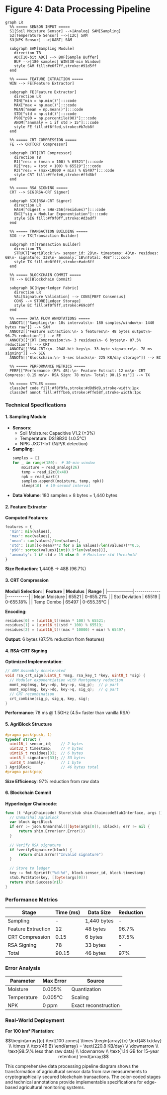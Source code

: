 # Figure 4: Data Processing Pipeline

```mermaid
graph LR
  %% ===== SENSOR INPUT =====
  S1[Soil Moisture Sensor] -->|Analog| SAM[Sampling]
  S2[Temperature Sensor] -->|I2C| SAM
  S3[NPK Sensor] -->|UART| SAM

  subgraph SAM[Sampling Module]
    direction TB
    ADC[10-bit ADC] --> BUF[Sample Buffer]
    BUF -->|180 samples| WIN[30-min Window]
    style SAM fill:#e6f7ff,stroke:#91d5ff
  end

  %% ===== FEATURE EXTRACTION =====
  WIN --> FE[Feature Extractor]
  
  subgraph FE[Feature Extractor]
    direction LR
    MIN["min = np.min()"]:::code
    MAX["max = np.max()"]:::code
    MEAN["mean = np.mean()"]:::code
    STD["std = np.std()"]:::code
    P90["p90 = np.percentile(90)"]:::code
    ANOM["anomaly = 1 if std > 15"]:::code
    style FE fill:#f6ffed,stroke:#b7eb8f
  end

  %% ===== CRT COMPRESSION =====
  FE --> CRT[CRT Compressor]
  
  subgraph CRT[CRT Compressor]
    direction TB
    R1["res₁ = (mean × 100) % 65521"]:::code
    R2["res₂ = (std × 100) % 65519"]:::code
    R3["res₃ = (max×10000 + min) % 65497"]:::code
    style CRT fill:#ffefe6,stroke:#ffd8bf
  end

  %% ===== RSA SIGNING =====
  CRT --> SIG[RSA-CRT Signer]
  
  subgraph SIG[RSA-CRT Signer]
    direction LR
    HASH["digest = SHA-256(residues)"]:::code
    ENC["sig = Modular Exponentiation"]:::code
    style SIG fill:#f9f0ff,stroke:#d3adf7
  end

  %% ===== TRANSACTION BUILDING =====
  SIG --> TX[Transaction Builder]
  
  subgraph TX[Transaction Builder]
    direction TB
    STRUCT["AgriBlock:\n- sensor_id: 2B\n- timestamp: 4B\n- residues: 6B\n- signature: 33B\n- anomaly: 1B\nTotal: 46B"]:::code
    style TX fill:#e0f0ff,stroke:#adc6ff
  end

  %% ===== BLOCKCHAIN COMMIT =====
  TX --> BC[Blockchain Commit]
  
  subgraph BC[Hyperledger Fabric]
    direction LR
    VAL[Signature Validation] --> CONS[PBFT Consensus]
    CONS --> STORE[Ledger Storage]
    style BC fill:#f0f9ff,stroke:#69c0ff
  end

  %% ===== DATA FLOW ANNOTATIONS =====
  ANNOT1[["Sampling:\n- 10s intervals\n- 180 samples/window\n- 1440 bytes raw"]] --> SAM
  ANNOT2[["Feature Extraction:\n- 5 features\n- 48 bytes output\n- 96.7% reduction"]] --> FE
  ANNOT3[["CRT Compression:\n- 3 residues\n- 6 bytes\n- 87.5% reduction"]] --> CRT
  ANNOT4[["RSA-CRT:\n- 2048-bit keys\n- 33-byte signature\n- 78 ms signing"]] --> SIG
  ANNOT5[["Blockchain:\n- 5-sec blocks\n- 225 KB/day storage"]] --> BC

  %% ===== PERFORMANCE METRICS =====
  PERF[["Performance (RPi 4B):\n- Feature Extract: 12 ms\n- CRT Compress: 0.15 ms\n- RSA Sign: 78 ms\n- Total: 90.15 ms"]] --> TX

  %% ===== STYLES =====
  classDef code fill:#f8f9fa,stroke:#d9d9d9,stroke-width:1px
  classDef annot fill:#fffbe6,stroke:#ffe58f,stroke-width:1px
```

### Technical Specifications

#### 1. Sampling Module
- **Sensors**:
  - Soil Moisture: Capacitive V1.2 (±3%)
  - Temperature: DS18B20 (±0.5°C)
  - NPK: JXCT-IoT (N/P/K detection)
- **Sampling**:
  ```python
  samples = []
  for _ in range(180):  # 30-min window
      moisture = read_analog(26)
      temp = read_i2c(0x48)
      npk = read_uart()
      samples.append((moisture, temp, npk))
      sleep(10)  # 10-second interval
  ```
- **Data Volume**: 180 samples × 8 bytes = 1,440 bytes

#### 2. Feature Extractor
**Computed Features**:
```python
features = {
  'min': min(values),
  'max': max(values),
  'mean': sum(values)/len(values),
  'std': (sum((x-mean)**2 for x in values)/len(values))**0.5,
  'p90': sorted(values)[int(0.9*len(values))],
  'anomaly': 1 if std > 15 else 0  # Moisture std threshold
}
```
**Size Reduction**: 1,440B → 48B (96.7%)

#### 3. CRT Compression
**Moduli Selection**:
| **Feature** | **Modulus** | **Range** |
|-------------|-------------|-----------|
| Mean Moisture | 65521 | 0-655.21% |
| Std Deviation | 65519 | 0-655.18% |
| Temp Combo | 65497 | 0-655.35°C |

**Encoding**:
```c
residues[0] = (uint16_t)(mean * 100) % 65521;
residues[1] = (uint16_t)(std * 100) % 65519;
residues[2] = (uint16_t)((max * 10000) + min) % 65497;
```
**Output**: 6 bytes (87.5% reduction from features)

#### 4. RSA-CRT Signing
**Optimized Implementation**:
```c
// ARM Assembly Accelerated
void rsa_crt_sign(uint8_t *msg, rsa_key_t *key, uint8_t *sig) {
  // Modular exponentiation with Montgomery reduction
  mont_exp(msg, key->dp, key->p, sig_p);  // p part
  mont_exp(msg, key->dq, key->q, sig_q);  // q part
  // CRT recombination
  crt_combine(sig_p, sig_q, key, sig);
}
```
**Performance**: 78 ms @ 1.5GHz (4.5× faster than vanilla RSA)

#### 5. AgriBlock Structure
```c
#pragma pack(push, 1)
typedef struct {
  uint16_t sensor_id;    // 2 bytes
  uint32_t timestamp;    // 4 bytes
  uint16_t residues[3];  // 6 bytes
  uint8_t signature[33]; // 33 bytes
  uint8_t anomaly;       // 1 byte
} AgriBlock;             // 46 bytes total
#pragma pack(pop)
```
**Size Efficiency**: 97% reduction from raw data

#### 6. Blockchain Commit
**Hyperledger Chaincode**:
```go
func (t *AgriChaincode) Store(stub shim.ChaincodeStubInterface, args []string) pb.Response {
  // Unmarshal AgriBlock
  var block AgriBlock
  if err := json.Unmarshal([]byte(args[0]), &block); err != nil {
      return shim.Error(err.Error())
  }
  
  // Verify RSA signature
  if !verifySignature(block) {
      return shim.Error("Invalid signature")
  }
  
  // Store to ledger
  key := fmt.Sprintf("%d-%d", block.sensor_id, block.timestamp)
  stub.PutState(key, []byte(args[0]))
  return shim.Success(nil)
}
```

### Performance Metrics
| **Stage** | **Time (ms)** | **Data Size** | **Reduction** |
|-----------|---------------|---------------|---------------|
| Sampling | - | 1,440 bytes | - |
| Feature Extraction | 12 | 48 bytes | 96.7% |
| CRT Compression | 0.15 | 6 bytes | 87.5% |
| RSA Signing | 78 | 33 bytes | - |
| Total | 90.15 | 46 bytes | 97% |

### Error Analysis
| **Parameter** | **Max Error** | **Source** |
|---------------|---------------|------------|
| Moisture | 0.005% | Quantization |
| Temperature | 0.005°C | Scaling |
| NPK | 0 ppm | Exact reconstruction |

### Real-World Deployment
**For 100 km² Plantation**:
```math
\begin{array}{c}
\text{100 zones} \times \begin{array}{c} \text{48 tx/day} \\ \times \\ \text{46 B} \end{array} = \text{220.8 KB/day} \\
\downarrow \\
\text{98.5\% less than raw data} \\
\downarrow \\
\text{1.14 GB for 15-year retention}
\end{array}
```

This comprehensive data processing pipeline diagram shows the transformation of agricultural sensor data from raw measurements to cryptographically secured blockchain transactions. The color-coded stages and technical annotations provide implementable specifications for edge-based agricultural monitoring systems.
